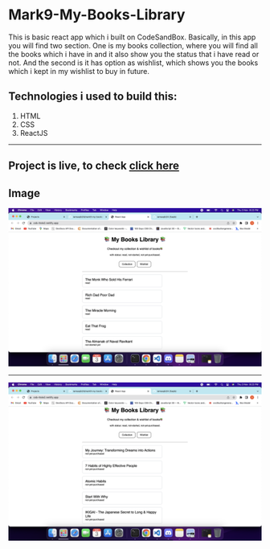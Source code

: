 # Mark9-My-Books-Library

This is basic react app which i built on CodeSandBox. Basically, in this app you will find two section. One is my books collection, where you will find all the books which i have in and it also show you the status that i have read or not. And the second is it has option as wishlist, which shows you the books which i kept in my wishlist to buy in future.

## Technologies i used to build this:

1. HTML
2. CSS
3. ReactJS

---

## Project is live, to check [click here](https://csb-ttsle2.netlify.app/ "My Books Library")

## Image

![](01_Screenshot.png "My Books Library")

---

![](02_Screenshot.png "My Books Library")
